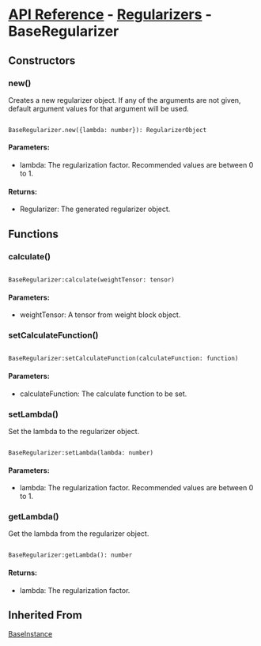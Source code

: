 # [API Reference](../../API.md) - [Regularizers](../Regularizers.md) - BaseRegularizer

## Constructors

### new()

Creates a new regularizer object. If any of the arguments are not given, default argument values for that argument will be used.

```

BaseRegularizer.new({lambda: number}): RegularizerObject

```

#### Parameters:

* lambda: The regularization factor. Recommended values are between 0 to 1.

#### Returns:

* Regularizer: The generated regularizer object.

## Functions

### calculate()

```

BaseRegularizer:calculate(weightTensor: tensor)

```

#### Parameters:

* weightTensor: A tensor from weight block object.

### setCalculateFunction()

```

BaseRegularizer:setCalculateFunction(calculateFunction: function)

```

#### Parameters:

* calculateFunction: The calculate function to be set.

### setLambda()

Set the lambda to the regularizer object.

```

BaseRegularizer:setLambda(lambda: number)

```

#### Parameters:

* lambda: The regularization factor. Recommended values are between 0 to 1.

### getLambda()

Get the lambda from the regularizer object.

```

BaseRegularizer:getLambda(): number

```

#### Returns:

* lambda: The regularization factor.

## Inherited From

[BaseInstance](../Cores/BaseInstance.md)
